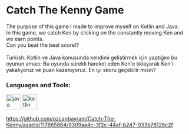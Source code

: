 # Catch The Kenny Game
The purpose of this game I made to improve myself on Kotlin and Java: <br>
In this game, we catch Ken by clicking on the constantly moving Ken and we earn points. <br>
Can you beat the best score!? <br>
<br> 
Turkish: Kotlin ve Java konusunda kendimi geliştirmek için yaptığım bu oyunun amacı:
Bu oyunda sürekli hareket eden Ken'e tıklayarak Ken'i yakalıyoruz ve puan kazanıyoruz.
En iyi skoru geçebilir misin?

<h3 align="left">Languages ​​and Tools:</h3>
<img src = "https://raw.githubusercontent.com/devicons /devicon/master/icons/java/java-original.svg" alt = "java" width = "40" height = "40"/>
<img src = "https://logo-download.com/wp-content/data/images/png/Kotlin-logo.png" alt = "kotlin" width = "40" height = "40"/>

https://github.com/ozcanbayram/Catch-The-Kenny/assets/117665864/9309aa4c-3f2c-44af-b247-033b78126c2f
